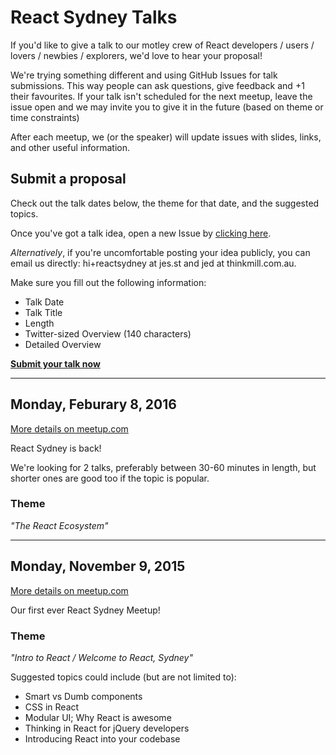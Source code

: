 # React Sydney Talks

If you'd like to give a talk to our motley crew of React developers / users / lovers / newbies / explorers, we'd love to hear your proposal!

We're trying something different and using GitHub Issues for talk submissions. This way people can ask questions, give feedback and +1 their favourites. If your talk isn't scheduled for the next meetup, leave the issue open and we may invite you to give it in the future (based on theme or time constraints)

After each meetup, we (or the speaker) will update issues with slides, links, and other useful information.

## Submit a proposal

Check out the talk dates below, the theme for that date, and the suggested topics.

Once you've got a talk idea, open a new Issue by [clicking here](https://github.com/reactsydney/talks/issues/new?body=**Talk%20Date**%0A%0A%0A**Talk%20Title**%0A%0A%0A**Length**%0A%0A%0A**Twitter-sized%20Overview%20(140%20characters)**%0A%0A%0A**Detailed%20Overview**%0A).

_Alternatively_, if you're uncomfortable posting your idea publicly, you can email us directly: hi+reactsydney at jes.st and jed at thinkmill.com.au.

Make sure you fill out the following information:

* Talk Date
* Talk Title
* Length
* Twitter-sized Overview (140 characters)
* Detailed Overview

[**Submit your talk now**](https://github.com/reactsydney/talks/issues/new?body=**Talk%20Date**%0A%0A%0A**Talk%20Title**%0A%0A%0A**Length**%0A%0A%0A**Twitter-sized%20Overview%20(140%20characters)**%0A%0A%0A**Detailed%20Overview**%0A)

---

## Monday, Feburary 8, 2016

[More details on meetup.com](http://www.meetup.com/React-Sydney/events/228423591/)

React Sydney is back!

We're looking for 2 talks, preferably between 30-60 minutes in length, but shorter ones are good too if the topic is popular.

### Theme

_"The React Ecosystem"_

---

## Monday, November 9, 2015

[More details on meetup.com](http://www.meetup.com/React-Sydney/events/226074352/)

Our first ever React Sydney Meetup!

### Theme

_"Intro to React / Welcome to React, Sydney"_

Suggested topics could include (but are not limited to):

 * Smart vs Dumb components
 * CSS in React
 * Modular UI; Why React is awesome
 * Thinking in React for jQuery developers
 * Introducing React into your codebase
